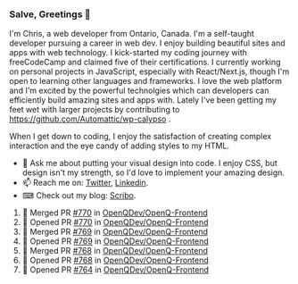 ### Salve, Greetings 👋

I'm Chris, a web developer from Ontario, Canada. I'm a self-taught developer pursuing a career in web dev. I enjoy building beautiful sites and apps with web technology.
I kick-started my coding journey with freeCodeCamp and claimed five of their certifications.  I currently working on personal projects in JavaScript, especially with React/Next.js, though I'm open to learning other languages and frameworks. I love the web platform and I'm excited by the powerful technolgies which can developers can efficiently build amazing sites and apps with. Lately I've been getting my feet wet with larger projects by contributing to https://github.com/Automattic/wp-calypso .

When I get down to coding, I enjoy the satisfaction of creating complex interaction and the eye candy of adding styles to my HTML. 

- 💬 Ask me about putting your visual design into code. I enjoy CSS, but design isn't my strength, so I'd love to implement your amazing design.
- 📫 Reach me on: [Twitter](https://twitter.com/Christo28120856), [Linkedin](https://www.linkedin.com/in/christopher-stevers-07b9a5204/).
- ⌨ Check out my blog: [Scribo](https://christopherstevers.cf).
<!--
**Christopher-Stevers/Christopher-Stevers** is a ✨ _special_ ✨ repository because its `README.md` (this file) appears on your GitHub profile.

Here are some ideas to get you started:

- 🔭 I’m currently working on ...
- 🌱 I’m currently learning ...
- 👯 I’m looking to collaborate on ...
- 🤔 I’m looking for help with ...
- 😄 Pronouns: ...
- ⚡ Fun fact: ...
-->

<!--START_SECTION:activity-->
1. 🎉 Merged PR [#770](https://github.com/OpenQDev/OpenQ-Frontend/pull/770) in [OpenQDev/OpenQ-Frontend](https://github.com/OpenQDev/OpenQ-Frontend)
2. 💪 Opened PR [#770](https://github.com/OpenQDev/OpenQ-Frontend/pull/770) in [OpenQDev/OpenQ-Frontend](https://github.com/OpenQDev/OpenQ-Frontend)
3. 🎉 Merged PR [#769](https://github.com/OpenQDev/OpenQ-Frontend/pull/769) in [OpenQDev/OpenQ-Frontend](https://github.com/OpenQDev/OpenQ-Frontend)
4. 💪 Opened PR [#769](https://github.com/OpenQDev/OpenQ-Frontend/pull/769) in [OpenQDev/OpenQ-Frontend](https://github.com/OpenQDev/OpenQ-Frontend)
5. 🎉 Merged PR [#768](https://github.com/OpenQDev/OpenQ-Frontend/pull/768) in [OpenQDev/OpenQ-Frontend](https://github.com/OpenQDev/OpenQ-Frontend)
6. 💪 Opened PR [#768](https://github.com/OpenQDev/OpenQ-Frontend/pull/768) in [OpenQDev/OpenQ-Frontend](https://github.com/OpenQDev/OpenQ-Frontend)
7. 💪 Opened PR [#764](https://github.com/OpenQDev/OpenQ-Frontend/pull/764) in [OpenQDev/OpenQ-Frontend](https://github.com/OpenQDev/OpenQ-Frontend)
<!--END_SECTION:activity-->
